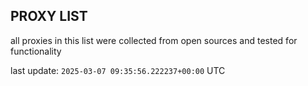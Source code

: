 ## PROXY LIST

all proxies in this list were collected from open sources and tested for functionality

last update: `2025-03-07 09:35:56.222237+00:00` UTC